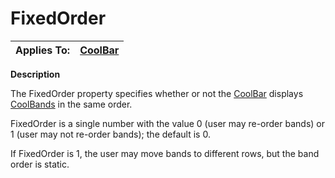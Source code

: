 




<h1 class="heading"><span class="name">FixedOrder</span></h1>

| Applies To: | [CoolBar](./coolbar.md) |
| --- | ---  |


**Description**


The FixedOrder property specifies whether or not the [CoolBar](./coolbar.md) displays [CoolBands](./coolband.md) in the same order.


FixedOrder is a single number with the value 0 (user may re-order bands) or 1 (user may not re-order bands); the default is 0.


If FixedOrder is 1, the user may move bands to different rows, but the band order is static.



